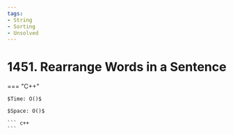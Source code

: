 ```yaml
---
tags:
- String
- Sorting
- Unsolved
---
```



# 1451. Rearrange Words in a Sentence

=== "C++"

    $Time: O()$

    $Space: O()$

    ``` c++
    ```